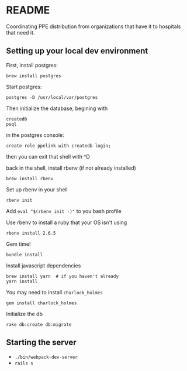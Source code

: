 # README

Coordinating PPE distribution from organizations that have it to hospitals that need it.

## Setting up your local dev environment

First, install postgres:

    brew install postgres

Start postgres:

    postgres -D /usr/local/var/postgres

Then initialize the database, begining with

    createdb
    psql

in the postgres console:

    create role ppelink with createdb login;

then you can exit that shell with ^D

back in the shell, install rbenv (if not already installed)

    brew install rbenv

Set up rbenv in your shell

    rbenv init

  Add `eval "$(rbenv init -)"` to you bash profile

Use rbenv to install a ruby that your OS isn't using

    rbenv install 2.6.5

Gem time!

    bundle install

Install javascript dependencies

    brew install yarn  # if you haven't already
    yarn install

You may need to install `charlock_holmes`

    gem install charlock_holmes

Initialize the db

    rake db:create db:migrate

## Starting the server
* `./bin/webpack-dev-server`
* `rails s`
